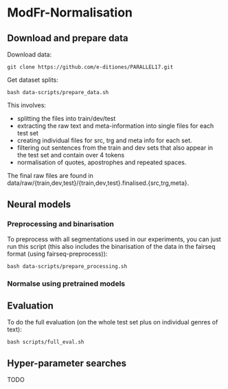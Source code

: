 # ModFr-Normalisation


## Download and prepare data

Download data:
```
git clone https://github.com/e-ditiones/PARALLEL17.git
```

Get dataset splits:
```
bash data-scripts/prepare_data.sh
```
This involves:

- splitting the files into train/dev/test
- extracting the raw text and meta-information into single files for each test set
- creating individual files for src, trg and meta info for each set.
- filtering out sentences from the train and dev sets that also appear in the test set and contain over 4 tokens
- normalisation of quotes, apostrophes and repeated spaces.

The final raw files are found in data/raw/{train,dev,test}/{train,dev,test}.finalised.{src,trg,meta}.


## Neural models

### Preprocessing and binarisation

To preprocess with all segmentations used in our experiments, you can just run this script
(this also includes the binarisation of the data in the fairseq format (using fairseq-preprocess)):
```
bash data-scripts/prepare_processing.sh
```

### Normalse using pretrained models





## Evaluation

To do the full evaluation (on the whole test set plus on individual genres of text):

`bash scripts/full_eval.sh`



## Hyper-parameter searches

TODO